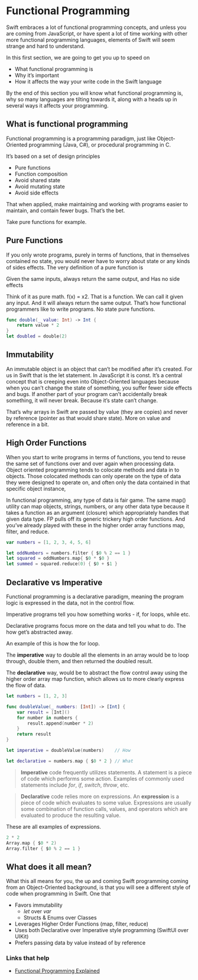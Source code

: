 # Functional Programming

Swift embraces a lot of functional programming concepts, and unless you are coming from JavaScript, or have spent a lot of time working with other more functional programming languages, elements of Swift will seem strange and hard to understand.

In this first section, we are going to get you up to speed on

- What functional programming is
- Why it’s important
- How it affects the way your write code in the Swift language

By the end of this section you will know what functional programming is, why so many languages are tilting towards it, along with a heads up in several ways it affects your programming.

## What is functional programming

Functional programming is a programming paradigm, just like Object-Oriented programming (Java, C#), or procedural programming in C.

It’s based on a set of design principles

- Pure functions
- Function composition
- Avoid shared state
- Avoid mutating state
- Avoid side effects

That when applied, make maintaining and working with programs easier to maintain, and contain fewer bugs. That’s the bet.

Take pure functions for example.

## Pure Functions

If you only wrote programs, purely in terms of functions, that in themselves contained no state, you would never have to worry about state or any kinds of sides effects. The very definition of a pure function is

Given the same inputs, always return the same output, and 
Has no side effects

Think of it as pure math. f(x) = x2. That is a function. We can call it given any input. And it will always return the same output. That’s how functional programmers like to write programs. No state pure functions.

```swift
func double(_ value: Int) -> Int {
    return value * 2
}
let doubled = double(2)
```

## Immutability

An immutable object is an object that can’t be modified after it’s created. For us in Swift that is the let statement. In JavaScript it is const. It’s a central concept that is creeping even into Object-Oriented languages because when you can’t change the state of something, you suffer fewer side effects and bugs. If another part of your program can’t accidentally break something, it will never break. Because it’s state can’t change.

That’s why arrays in Swift are passed by value (they are copies) and never by reference (pointer as that would share state). More on value and reference in a bit.

## High Order Functions

When you start to write programs in terms of functions, you tend to reuse the same set of functions over and over again when processing data. Object oriented programming tends to colocate methods and data in to objects. Those colocated methods can only operate on the type of data they were designed to operate on, and often only the data contained in that specific object instance,

In functional programming, any type of data is fair game. The same map() utility can map objects, strings, numbers, or any other data type because it takes a function as an argument (closure) which appropriately handles that given data type. FP pulls off its generic trickery high order functions. And you’ve already played with these in the higher order array functions map, filter, and reduce.

```swift
var numbers = [1, 2, 3, 4, 5, 6]

let oddNumbers = numbers.filter { $0 % 2 == 1 }
let squared = oddNumbers.map{ $0 * $0 }
let summed = squared.reduce(0) { $0 + $1 }
```

## Declarative vs Imperative

Functional programming is a declarative paradigm, meaning the program logic is expressed in the data, not in the control flow.

Imperative programs tell you how something works - if, for loops, while etc.

Declarative programs focus more on the data and tell you what to do.  The how get’s abstracted away.

An example of this is how the for loop.

The **imperative** way to double all the elements in an array would be to loop through, double them, and then returned the doubled result.

The **declarative** way, would be to abstract the flow control away using the higher order array map function, which allows us to more clearly express the flow of data.

```swift
let numbers = [1, 2, 3]

func doubleValue(_ numbers: [Int]) -> [Int] {
    var result = [Int]()
    for number in numbers {
        result.append(number * 2)
    }
    return result
}

let imperative = doubleValue(numbers)    // How

let declarative = numbers.map { $0 * 2 } // What
```

 > **Imperative** code frequently utilizes statements. A statement is a piece of code which performs some action. Examples of commonly used statements include _for_, _if_, _switch_, _throw_, etc.

> **Declarative** code relies more on expressions. An **expression** is a piece of code which evaluates to some value. Expressions are usually some combination of function calls, values, and operators which are evaluated to produce the resulting value.

These are all examples of expressions.

```swift
2 * 2
Array.map { $0 * 2)
Array.filter { $0 % 2 == 1 } 
```

## What does it all mean?

What this all means for you, the up and coming Swift programming coming from an Object-Oriented background, is that you will see a different style of code when programming in Swift. One that

- Favors immutability
  - _let_ over _var_
  - Structs & Enums over Classes
- Leverages Higher Order Functions (map, filter, reduce)
- Uses both Declarative over Imperative style programming (SwiftUI over UIKit)
- Prefers passing data by value instead of by reference

### Links that help

- [Functional Programming Explained](https://medium.com/javascript-scene/master-the-javascript-interview-what-is-functional-programming-7f218c68b3a0)
